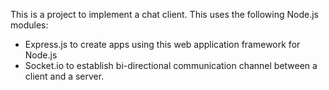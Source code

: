 This is a project to implement a chat client. 
This uses the following Node.js modules:

-	Express.js to create apps using this web application framework for Node.js
-	Socket.io to establish bi-directional communication channel between a client and a server.
